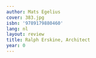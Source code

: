 ```yaml
---
author: Mats Egelius
cover: 383.jpg
isbn: '9789179880460'
lang: nl
layout: review
title: Ralph Erskine, Architect
year: 0
---
```


